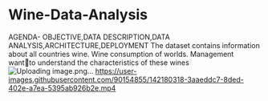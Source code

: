 # Wine-Data-Analysis
AGENDA- OBJECTIVE,DATA DESCRIPTION,DATA ANALYSIS,ARCHITECTURE,DEPLOYMENT
The dataset contains information about all countries wine.
Wine consumption of worlds.
Management wantto understand the characteristics of these wines![Uploading image.png…]()
https://user-images.githubusercontent.com/90154855/142180318-3aaeddc7-8ded-402e-a7ea-5395ab926b2e.mp4

